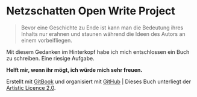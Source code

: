 # Netzschatten Open Write Project

> Bevor eine Geschichte zu Ende ist kann man die Bedeutung ihres Inhalts nur erahnen und staunen während die Ideen des Autors an einem vorbeifliegen.

Mit diesem Gedanken im Hinterkopf habe ich mich entschlossen ein Buch zu schreiben. Eine riesige Aufgabe.

**Helft mir, wenn ihr mögt, ich würde mich sehr freuen.**

Erstellt mit [GitBook](http://gitbook.io) und organisiert mit [GitHub](http://github.com) |
Dieses Buch unterliegt der [Artistic Licence 2.0](http://opensource.org/licenses/Artistic-2.0).
